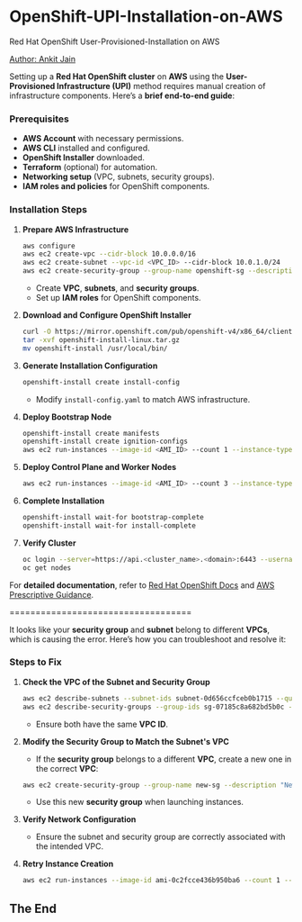 # OpenShift-UPI-Installation-on-AWS
Red Hat OpenShift User-Provisioned-Installation on AWS

[Author: Ankit Jain](https://www.linkedin.com/in/ankitkkjain/)

Setting up a **Red Hat OpenShift cluster** on **AWS** using the **User-Provisioned Infrastructure (UPI)** method requires manual creation of infrastructure components. Here’s a **brief end-to-end guide**:

### **Prerequisites**
- **AWS Account** with necessary permissions.
- **AWS CLI** installed and configured.
- **OpenShift Installer** downloaded.
- **Terraform** (optional) for automation.
- **Networking setup** (VPC, subnets, security groups).
- **IAM roles and policies** for OpenShift components.

### **Installation Steps**
1. **Prepare AWS Infrastructure**
   ```sh
   aws configure
   aws ec2 create-vpc --cidr-block 10.0.0.0/16
   aws ec2 create-subnet --vpc-id <VPC_ID> --cidr-block 10.0.1.0/24
   aws ec2 create-security-group --group-name openshift-sg --description "OpenShift Security Group"
   ```
   - Create **VPC**, **subnets**, and **security groups**.
   - Set up **IAM roles** for OpenShift components.

2. **Download and Configure OpenShift Installer**
   ```sh
   curl -O https://mirror.openshift.com/pub/openshift-v4/x86_64/clients/ocp/latest/openshift-install-linux.tar.gz
   tar -xvf openshift-install-linux.tar.gz
   mv openshift-install /usr/local/bin/
   ```

3. **Generate Installation Configuration**
   ```sh
   openshift-install create install-config
   ```
   - Modify `install-config.yaml` to match AWS infrastructure.

4. **Deploy Bootstrap Node**
   ```sh
   openshift-install create manifests
   openshift-install create ignition-configs
   aws ec2 run-instances --image-id <AMI_ID> --count 1 --instance-type m5.large --key-name <KEY_NAME> --security-group-ids <SG_ID> --subnet-id <SUBNET_ID>
   ```

5. **Deploy Control Plane and Worker Nodes**
   ```sh
   aws ec2 run-instances --image-id <AMI_ID> --count 3 --instance-type m5.large --key-name <KEY_NAME> --security-group-ids <SG_ID> --subnet-id <SUBNET_ID>
   ```

6. **Complete Installation**
   ```sh
   openshift-install wait-for bootstrap-complete
   openshift-install wait-for install-complete
   ```

7. **Verify Cluster**
   ```sh
   oc login --server=https://api.<cluster_name>.<domain>:6443 --username=kubeadmin --password=<password>
   oc get nodes
   ```

For **detailed documentation**, refer to [Red Hat OpenShift Docs](https://docs.redhat.com/en/documentation/openshift_container_platform/4.15/html/installing_on_aws/installing-aws-user-infra) and [AWS Prescriptive Guidance](https://docs.aws.amazon.com/prescriptive-guidance/latest/red-hat-openshift-on-aws-implementation/installation-options.html).


===================================


It looks like your **security group** and **subnet** belong to different **VPCs**, which is causing the error. Here’s how you can troubleshoot and resolve it:

### **Steps to Fix**
1. **Check the VPC of the Subnet and Security Group**
   ```sh
   aws ec2 describe-subnets --subnet-ids subnet-0d656ccfceb0b1715 --query 'Subnets[*].VpcId' --output text
   aws ec2 describe-security-groups --group-ids sg-07185c8a682bd5b0c --query 'SecurityGroups[*].VpcId' --output text
   ```
   - Ensure both have the same **VPC ID**.

2. **Modify the Security Group to Match the Subnet's VPC**
   - If the **security group** belongs to a different **VPC**, create a new one in the correct **VPC**:
   ```sh
   aws ec2 create-security-group --group-name new-sg --description "New OpenShift SG" --vpc-id <CORRECT_VPC_ID>
   ```
   - Use this new **security group** when launching instances.

3. **Verify Network Configuration**
   - Ensure the subnet and security group are correctly associated with the intended VPC.

4. **Retry Instance Creation**
   ```sh
   aws ec2 run-instances --image-id ami-0c2fcce436b950ba6 --count 1 --instance-type m5.large --key-name k8snodes --security-group-ids <NEW_SG_ID> --subnet-id subnet-0d656ccfceb0b1715
   ```

## **The End**


